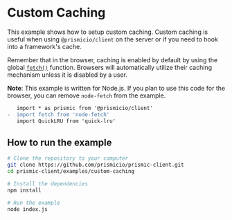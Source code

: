 # Custom Caching

This example shows how to setup custom caching. Custom caching is useful when
using `@prismicio/client` on the server or if you need to hook into a
framework's cache.

Remember that in the browser, caching is enabled by default by using the global
[`fetch()`](https://developer.mozilla.org/en-US/docs/Web/API/Fetch_API/Using_Fetch)
function. Browsers will automatically utilize their caching mechanism unless it
is disabled by a user.

**Note**: This example is written for Node.js. If you plan to use this code for
the browser, you can remove `node-fetch` from the example.

```diff
   import * as prismic from '@prismicio/client'
-  import fetch from 'node-fetch'
   import QuickLRU from 'quick-lru'
```

## How to run the example

```sh
# Clone the repository to your computer
git clone https://github.com/prismicio/prismic-client.git
cd prismic-client/examples/custom-caching

# Install the dependencies
npm install

# Run the example
node index.js
```
